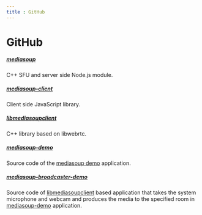 ```yaml
---
title : GitHub
---
```



# GitHub

##### [mediasoup](https://github.com/versatica/mediasoup/)

C++ SFU and server side Node.js module.

##### [mediasoup-client](https://github.com/versatica/mediasoup-client/)

Client side JavaScript library.

##### [libmediasoupclient](https://github.com/versatica/libmediasoupclient/)

C++ library based on libwebrtc.

##### [mediasoup-demo](https://github.com/versatica/mediasoup-demo/)

Source code of the [mediasoup demo](https://demo.mediasoup.org) application.

##### [mediasoup-broadcaster-demo](https://github.com/versatica/mediasoup-broadcaster-demo/)

Source code of [libmediasoupclient](https://github.com/versatica/libmediasoupclient/) based application that takes the system microphone and webcam and produces the media to the specified room in [mediasoup-demo](https://github.com/versatica/mediasoup-demo/) application.
